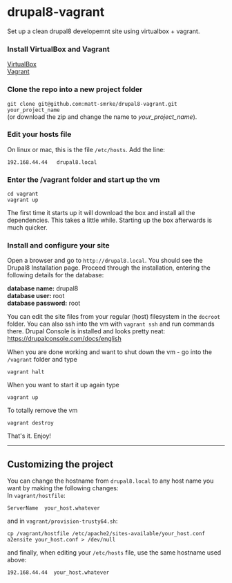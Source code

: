 # drupal8-vagrant

Set up a clean drupal8 developemnt site using virtualbox + vagrant.

### Install VirtualBox and Vagrant
[VirtualBox](https://www.virtualbox.org/wiki/Downloads)  
[Vagrant](https://www.vagrantup.com/downloads.html)  

### Clone the repo into a new project folder
`git clone git@github.com:matt-smrke/drupal8-vagrant.git your_project_name`  
(or download the zip and change the name to _your_project_name_).

### Edit your hosts file  
On linux or mac, this is the file `/etc/hosts`. Add the line:
```
192.168.44.44   drupal8.local
```  

### Enter the /vagrant folder and start up the vm  
```
cd vagrant  
vagrant up  
```
The first time it starts up it will download the box and install all the dependencies. This takes a little while. Starting up the box afterwards is much quicker.  

### Install and configure your site
Open a browser and go to `http://drupal8.local`. You should see the Drupal8 Installation page. Proceed through the installation, entering the following details for the database:  

**database name:** drupal8  
**database user:** root  
**database password:** root  

You can edit the site files from your regular (host) filesystem in the `docroot` folder. You can also ssh into the vm with `vagrant ssh` and run commands there. Drupal Console is installed and looks pretty neat:  
https://drupalconsole.com/docs/english  


When you are done working and want to shut down the vm - go into the `/vagrant` folder and type  
```
vagrant halt
```
When you want to start it up again type  
```
vagrant up
```  
To totally remove the vm  
```
vagrant destroy
```  

That's it. Enjoy!  

****
## Customizing the project
You can change the hostname from `drupal8.local` to any host name you want by making the following changes:  
In `vagrant/hostfile`:  
```
ServerName  your_host.whatever
```
and in `vagrant/provision-trusty64.sh`:  
```
cp /vagrant/hostfile /etc/apache2/sites-available/your_host.conf
a2ensite your_host.conf > /dev/null  
```
and finally, when editing your `/etc/hosts` file, use the same hostname used above:  
```
192.168.44.44  your_host.whatever
```
